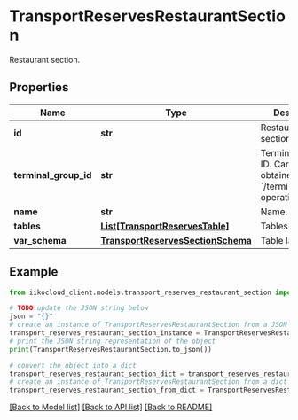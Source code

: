 # TransportReservesRestaurantSection

Restaurant section.

## Properties

Name | Type | Description | Notes
------------ | ------------- | ------------- | -------------
**id** | **str** | Restaurant section ID. | 
**terminal_group_id** | **str** | Terminal group ID.                Can be obtained by &#x60;/terminal_groups&#x60; operation. | 
**name** | **str** | Name. | 
**tables** | [**List[TransportReservesTable]**](TransportReservesTable.md) | Tables. | 
**var_schema** | [**TransportReservesSectionSchema**](TransportReservesSectionSchema.md) | Table layout. | [optional] 

## Example

```python
from iikocloud_client.models.transport_reserves_restaurant_section import TransportReservesRestaurantSection

# TODO update the JSON string below
json = "{}"
# create an instance of TransportReservesRestaurantSection from a JSON string
transport_reserves_restaurant_section_instance = TransportReservesRestaurantSection.from_json(json)
# print the JSON string representation of the object
print(TransportReservesRestaurantSection.to_json())

# convert the object into a dict
transport_reserves_restaurant_section_dict = transport_reserves_restaurant_section_instance.to_dict()
# create an instance of TransportReservesRestaurantSection from a dict
transport_reserves_restaurant_section_from_dict = TransportReservesRestaurantSection.from_dict(transport_reserves_restaurant_section_dict)
```
[[Back to Model list]](../README.md#documentation-for-models) [[Back to API list]](../README.md#documentation-for-api-endpoints) [[Back to README]](../README.md)


